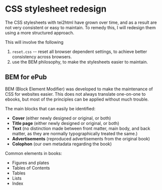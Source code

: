 
# CSS stylesheet redesign #

The CSS stylesheets with tei2html have grown over time, and as a result are not very consistent or easy to maintain. To remedy this, I will redesign them using a more structured approach.

This will involve the following

1. `reset.css` -- reset all browser dependent settings, to achieve better consistency across browsers.
2. use the BEM philosophy, to make the stylesheets easier to maintain.


## BEM for ePub ##

BEM (Block Element Modifier) was developed to make the maintenance of CSS for websites easier. This does not always translate one-on-one to ebooks, but most of the principles can be applied without much trouble.

The main blocks that can easily be identified:

* __Cover__ (either newly designed or original, or both)
* __Title page__ (either newly designed or original, or both)
* __Text__ (no distinction made between front matter, main body, and back matter, as they are normally typographically treated the same.)
* __Advertisements__ (reproduced advertisements from the original book)
* __Colophon__ (our own metadata regarding the book)

Common elements in books:

* Figures and plates
* Tables of Contents
* Tables
* Lists
* Index

